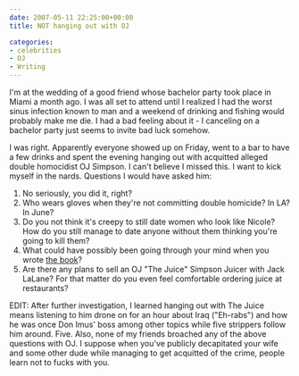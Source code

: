 ```yaml
---
date: 2007-05-11 22:25:00+00:00
title: NOT hanging out with OJ

categories:
- celebrities
- OJ
- Writing
---
```


I'm at the wedding of a good friend whose bachelor party took place in Miami a
month ago. I was all set to attend until I realized I had the worst sinus
infection known to man and a weekend of drinking and fishing would probably
make me die. I had a bad feeling about it - I canceling on a bachelor party
just seems to invite bad luck somehow.

I was right. Apparently everyone showed up on Friday, went to a bar to have a
few drinks and spent the evening hanging out with acquitted alleged double
homocidist OJ Simpson. I can't believe I missed this. I want to kick myself in
the nards. Questions I would have asked him:

1. No seriously, you did it, right?
2. Who wears gloves when they're not committing double homicide? In LA? In
   June?
3. Do you not think it's creepy to still date women who look like Nicole? How
   do you still manage to date anyone without them thinking you're going to
kill them?
4. What could have possibly been going through your mind when you wrote [the
   book](http://en.wikipedia.org/wiki/If_I_Did_It)?
5. Are there any plans to sell an OJ "The Juice" Simpson Juicer with Jack
   LaLane? For that matter do you even feel comfortable ordering juice at
restaurants?

EDIT: After further investigation, I learned hanging out with The Juice means
listening to him drone on for an hour about Iraq ("Eh-rabs") and how he was
once Don Imus' boss among other topics while five strippers follow him around.
Five. Also, none of my friends broached any of the above questions with OJ. I
suppose when you've publicly decapitated your wife and some other dude while
managing to get acquitted of the crime, people learn not to fucks with you.
